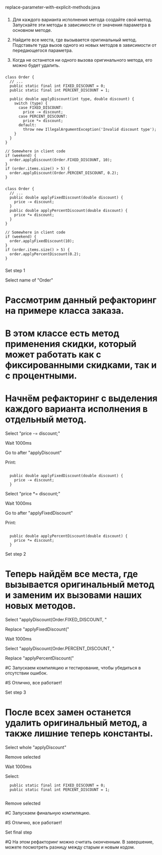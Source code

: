 replace-parameter-with-explicit-methods:java

###

1. Для каждого варианта исполнения метода создайте свой метод. Запускайте эти методы в зависимости от значения параметра в основном методе.

2. Найдите все места, где вызывается оригинальный метод. Подставьте туда вызов одного из новых методов в зависимости от передающегося параметра.

3. Когда не останется ни одного вызова оригинального метода, его можно будет удалить.



###

```
class Order {
  // ...
  public static final int FIXED_DISCOUNT = 0;
  public static final int PERCENT_DISCOUNT = 1;

  public double applyDiscount(int type, double discount) {
    switch (type) {
      case FIXED_DISCOUNT:
        price -= discount;
      case PERCENT_DISCOUNT:
        price *= discount;
      default:
        throw new IllegalArgumentException('Invalid discount type');
    }
  }
}

// Somewhere in client code
if (weekend) {
  order.applyDiscount(Order.FIXED_DISCOUNT, 10);
}
if (order.items.size() > 5) {
  order.applyDiscount(Order.PERCENT_DISCOUNT, 0.2);
}
```

###

```
class Order {
  // ...
  public double applyFixedDiscount(double discount) {
    price -= discount;
  }
  public double applyPercentDiscount(double discount) {
    price *= discount;
  }
}

// Somewhere in client code
if (weekend) {
  order.applyFixedDiscount(10);
}
if (order.items.size() > 5) {
  order.applyPercentDiscount(0.2);
}
```

###

Set step 1

Select name of "Order"

# Рассмотрим данный рефакторинг на примере класса заказа.

# В этом классе есть метод применения скидки, который может работать как с фиксированными скидками, так и с процентными.

# Начнём рефакторинг с выделения каждого варианта исполнения в отдельный метод.

Select "price -= discount;"

Wait 1000ms

Go to after "applyDiscount"

Print:
```

  public double applyFixedDiscount(double discount) {
    price -= discount;
  }
```

Select "price *= discount;"

Wait 1000ms

Go to after "applyFixedDiscount"

Print:
```

  public double applyPercentDiscount(double discount) {
    price *= discount;
  }
```

Set step 2

# Теперь найдём все места, где вызывается оригинальный метод и заменим их вызовами наших новых методов.

Select "applyDiscount(Order.FIXED_DISCOUNT, "

Replace "applyFixedDiscount("

Wait 1000ms

Select "applyDiscount(Order.PERCENT_DISCOUNT, "

Replace "applyPercentDiscount("

#C Запускаем компиляцию и тестирование, чтобы убедиться в отсутствии ошибок.

#S Отлично, все работает!

Set step 3

# После всех замен останется удалить оригинальный метод, а также лишние теперь константы.

Select whole "applyDiscount"

Remove selected

Wait 1000ms

Select:
```
  public static final int FIXED_DISCOUNT = 0;
  public static final int PERCENT_DISCOUNT = 1;


```
Remove selected

#C Запускаем финальную компиляцию.

#S Отлично, все работает!

Set final step

#Q На этом рефакторинг можно считать оконченным. В завершение, можете посмотреть разницу между старым и новым кодом.